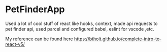 # PetFinderApp
Used a lot of cool stuff of react like hooks, context, made api requests to pet finder api, used parcel and configured babel, eslint for vscode ,etc.

My reference can be found here https://btholt.github.io/complete-intro-to-react-v5/
